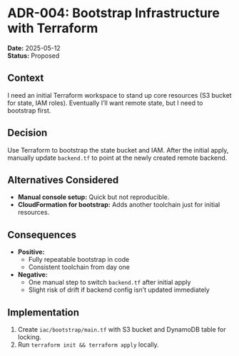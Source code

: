 # ADR-004: Bootstrap Infrastructure with Terraform

**Date:** 2025-05-12  
**Status:** Proposed

## Context

I need an initial Terraform workspace to stand up core resources (S3 bucket for state, IAM roles). Eventually I’ll want remote state, but I need to bootstrap first.

## Decision

Use Terraform to bootstrap the state bucket and IAM. After the initial apply, manually update `backend.tf` to point at the newly created remote backend.

## Alternatives Considered

- **Manual console setup:** Quick but not reproducible.
- **CloudFormation for bootstrap:** Adds another toolchain just for initial resources.

## Consequences

- **Positive:**
  - Fully repeatable bootstrap in code
  - Consistent toolchain from day one
- **Negative:**
  - One manual step to switch `backend.tf` after initial apply
  - Slight risk of drift if backend config isn’t updated immediately

## Implementation

1. Create `iac/bootstrap/main.tf` with S3 bucket and DynamoDB table for locking.
2. Run `terraform init && terraform apply` locally.
